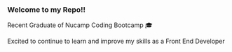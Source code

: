 ### Welcome to my Repo!!

 Recent Graduate of Nucamp Coding Bootcamp :mortar_board:

 
 Excited to continue to learn and improve my skills as a Front End Developer 
